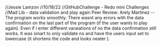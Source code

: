 //Jessie Lamzon
//10/18/22
//GitHubChallenge - Redo mini Challenges
//Mad Lib - data validation and play again
Peer Review: Arely Martinez -- The program works smoothly. There wasnt any errors with the data confirmation on the last part of the program (if the user wants to play again). Even if i enter different varaiations of no the data confirmation still works. It was smart to only validate no and have the users input set to lowercase (it shortens the code and looks neater ).
